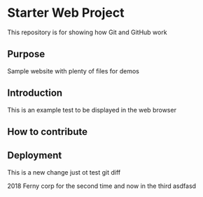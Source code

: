 # Starter Web Project

This repository is for showing how Git and GitHub work

## Purpose

Sample website with plenty of files for demos

## Introduction
This is an example test 
to be displayed in the web browser


## How to contribute

## Deployment

This is a new change just ot test git diff


2018 Ferny corp for the second time and now in the third asdfasd
